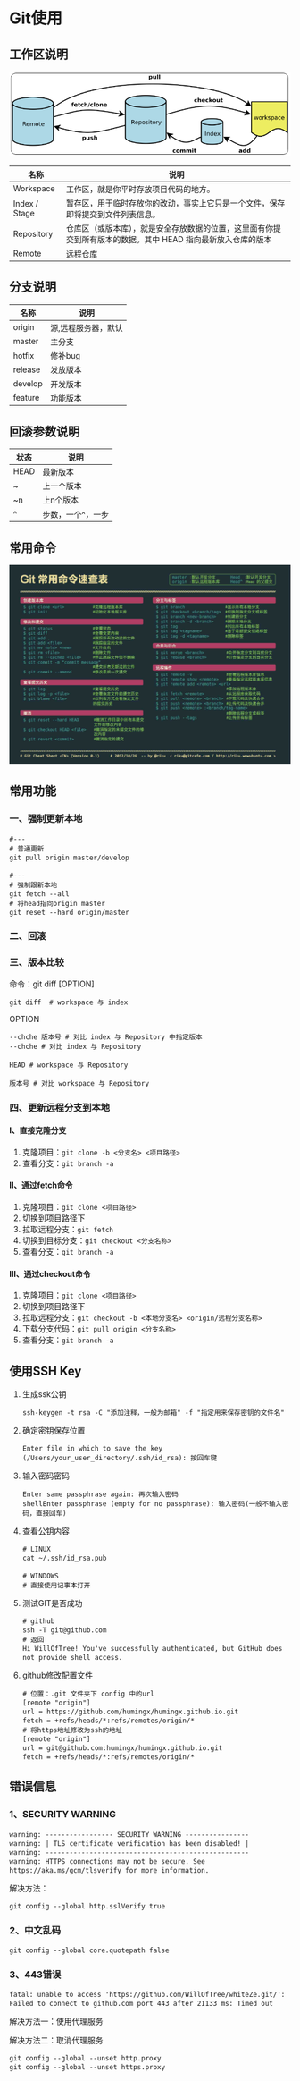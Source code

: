 # Git使用

## 工作区说明

![](assets/GitCommend/2.png)

| 名称            | 说明                                                        |
| ------------- | --------------------------------------------------------- |
| Workspace     | 工作区，就是你平时存放项目代码的地方。                                       |
| Index / Stage | 暂存区，用于临时存放你的改动，事实上它只是一个文件，保存即将提交到文件列表信息。                  |
| Repository    | 仓库区（或版本库），就是安全存放数据的位置，这里面有你提交到所有版本的数据。其中 HEAD 指向最新放入仓库的版本 |
| Remote        | 远程仓库                                                      |

## 分支说明

| 名称    | 说明                |
| ------- | ------------------- |
| origin  | 源,远程服务器，默认 |
| master  | 主分支              |
| hotfix  | 修补bug             |
| release | 发放版本            |
| develop | 开发版本            |
| feature | 功能版本            |

## 回滚参数说明

| 状态 | 说明              |
| ---- | ----------------- |
| HEAD | 最新版本          |
| ~    | 上一个版本        |
| ~n   | 上n个版本         |
| ^    | 步数，一个^，一步 |

## 常用命令

<img src="assets/A_Git使用/git操作命令.png"/>

## 常用功能

### 一、强制更新本地

``` shell
#--- 
# 普通更新
git pull origin master/develop 

#--- 
# 强制跟新本地
git fetch --all
# 将head指向origin master
git reset --hard origin/master
```

### 二、回滚



### 三、版本比较

命令：git diff [OPTION]

``` shell 
git diff  # workspace 与 index
```

OPTION

```shell
--chche 版本号 # 对比 index 与 Repository 中指定版本
--chche # 对比 index 与 Repository 

HEAD # workspace 与 Repository

版本号 # 对比 workspace 与 Repository

```

### 四、更新远程分支到本地

#### Ⅰ、直接克隆分支

1. 克隆项目：`git clone -b <分支名> <项目路径>` 
2. 查看分支：`git branch -a` 

#### Ⅱ、通过fetch命令

1. 克隆项目：`git clone <项目路径>` 
2. 切换到项目路径下
3. 拉取远程分支：`git fetch` 
4. 切换到目标分支：`git checkout <分支名称>` 
5.  查看分支：`git branch -a` 

#### Ⅲ、通过checkout命令

1. 克隆项目：`git clone <项目路径>` 
2. 切换到项目路径下
3. 拉取远程分支：`git checkout -b <本地分支名> <origin/远程分支名称>` 
4. 下载分支代码：`git pull origin <分支名称>` 
5.  查看分支：`git branch -a` 

## 使用SSH Key

1. 生成ssk公钥

    `ssh-keygen -t rsa -C "添加注释，一般为邮箱" -f "指定用来保存密钥的文件名"`

2. 确定密钥保存位置

    ```shell
    Enter file in which to save the key
    (/Users/your_user_directory/.ssh/id_rsa): 按回车键
    ```

3. 输入密码密码

    ``` shell
    Enter same passphrase again: 再次输入密码
    shellEnter passphrase (empty for no passphrase): 输入密码(一般不输入密码，直接回车)
    ```

4. 查看公钥内容

    ``` shell
    # LINUX
    cat ~/.ssh/id_rsa.pub
    
    # WINDOWS
    # 直接使用记事本打开
    ```

5. 测试GIT是否成功

    ``` shell
    # github
    ssh -T git@github.com
    # 返回
    Hi WillOfTree! You've successfully authenticated, but GitHub does not provide shell access.
    ```

6. github修改配置文件

    ```shell
    # 位置：.git 文件夹下 config 中的url
    [remote "origin"]
    url = https://github.com/humingx/humingx.github.io.git
    fetch = +refs/heads/*:refs/remotes/origin/*
    # 将https地址修改为ssh的地址
    [remote "origin"]
    url = git@github.com:humingx/humingx.github.io.git
    fetch = +refs/heads/*:refs/remotes/origin/*
    ```

## 错误信息

### 1、SECURITY WARNING

```shell
warning: ----------------- SECURITY WARNING ----------------
warning: | TLS certificate verification has been disabled! |
warning: ---------------------------------------------------
warning: HTTPS connections may not be secure. See https://aka.ms/gcm/tlsverify for more information.
```

解决方法：

```shell
git config --global http.sslVerify true
```

### 2、中文乱码

```shell
git config --global core.quotepath false
```

### 3、443错误

```shell
fatal: unable to access 'https://github.com/WillOfTree/whiteZe.git/': Failed to connect to github.com port 443 after 21133 ms: Timed out
```

解决方法一：使用代理服务

解决方法二：取消代理服务

```shell
git config --global --unset http.proxy
git config --global --unset https.proxy
```
